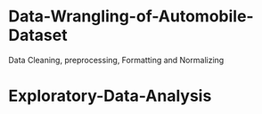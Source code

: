 # Data-Wrangling-of-Automobile-Dataset
   Data Cleaning, preprocessing, Formatting and Normalizing
# Exploratory-Data-Analysis 
